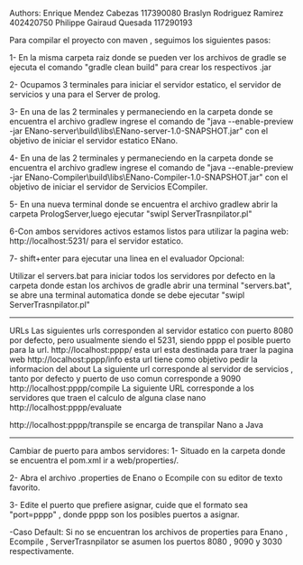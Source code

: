 Authors:
		Enrique Mendez Cabezas 117390080
		Braslyn Rodriguez Ramirez 402420750
		Philippe Gairaud Quesada 117290193

Para compilar el proyecto con maven , seguimos los siguientes pasos:

1- En la misma carpeta raiz donde se pueden ver los archivos de gradle
se ejecuta el comando "gradle clean build" para crear los
respectivos .jar

2- Ocupamos 3 terminales para iniciar el servidor estatico, el servidor de servicios
y una para el Server de prolog.

3- En una de las 2 terminales y permaneciendo en la carpeta donde 
se encuentra el archivo gradlew ingrese el comando de 
"java --enable-preview -jar ENano-server\build\libs\ENano-server-1.0-SNAPSHOT.jar"
con el objetivo de iniciar el servidor estatico ENano.

4- En una de las 2 terminales y permaneciendo en la carpeta donde 
se encuentra el archivo gradlew ingrese el comando de 
"java --enable-preview -jar ENano-Compiler\build\libs\ENano-Compiler-1.0-SNAPSHOT.jar"
con el objetivo de iniciar el servidor de Servicios ECompiler.

5- En una nueva terminal donde se encuentra el archivo gradlew abrir la carpeta PrologServer\,luego  ejecutar "swipl ServerTrasnpilator.pl"

6-Con ambos servidores activos estamos listos para utilizar la pagina web:
http://localhost:5231/ para el servidor estatico.

7- shift+enter para ejecutar una linea en el evaluador
Opcional:

Utilizar el servers.bat para iniciar todos los servidores por defecto
en la carpeta donde estan los archivos de gradle abrir una terminal "servers.bat",
se abre una terminal automatica donde se debe ejecutar "swipl ServerTrasnpilator.pl"

--------------------------------------------------------------------------------------------
URLs
Las siguientes urls corresponden al servidor estatico con puerto 8080 por defecto, pero
usualmente siendo el 5231, siendo pppp el posible puerto para la url.
http://localhost:pppp/ esta url esta destinada para traer la pagina web
http://localhost:pppp/info esta url tiene como objetivo pedir la informacion del about
La siguiente url corresponde al servidor de servicios , tanto por defecto y puerto de uso 
comun corresponde a 9090
http://localhost:pppp/compile 
La siguiente URL corresponde a los servidores que traen el calculo de alguna clase nano
http://localhost:pppp/evaluate 

http://localhost:pppp/transpile se encarga de transpilar Nano a Java 

--------------------------------------------------------------------------------------------
Cambiar de puerto para ambos servidores:
1- Situado en la carpeta donde se encuentra el pom.xml ir a web/properties/.

2- Abra el archivo .properties de Enano o Ecompile con su editor de texto favorito.

3- Edite el puerto que prefiere asignar, cuide que el formato sea "port=pppp" , donde pppp
son los posibles puertos a asignar.

-Caso Default:
 Si no se encuentran los archivos de properties para Enano , Ecompile , ServerTrasnpilator se asumen
 los puertos 8080 , 9090 y 3030 respectivamente.
